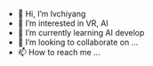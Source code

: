 - 👋 Hi, I’m lvchiyang
- 👀 I’m interested in VR, AI  
- 🌱 I’m currently learning AI develop
- 💞️ I’m looking to collaborate on ...
- 📫 How to reach me ...

<!---
lvchiyang/lvchiyang is a ✨ special ✨ repository because its `README.md` (this file) appears on your GitHub profile.
You can click the Preview link to take a look at your changes.
--->
